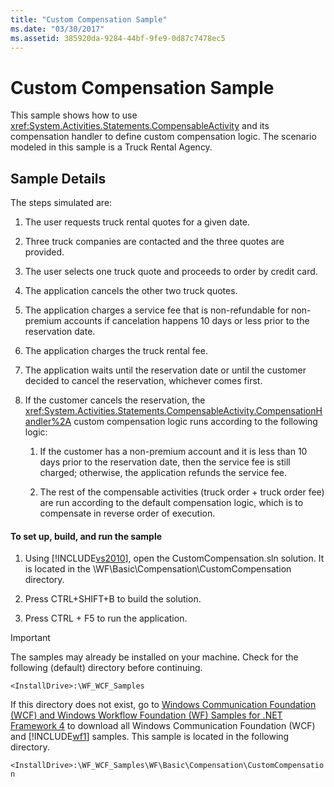 ```yaml
---
title: "Custom Compensation Sample"
ms.date: "03/30/2017"
ms.assetid: 385920da-9284-44bf-9fe9-0d87c7478ec5
---
```

# Custom Compensation Sample
This sample shows how to use <xref:System.Activities.Statements.CompensableActivity> and its compensation handler to define custom compensation logic. The scenario modeled in this sample is a Truck Rental Agency.  
  
## Sample Details  
 The steps simulated are:  
  
1. The user requests truck rental quotes for a given date.  
  
2. Three truck companies are contacted and the three quotes are provided.  
  
3. The user selects one truck quote and proceeds to order by credit card.  
  
4. The application cancels the other two truck quotes.  
  
5. The application charges a service fee that is non-refundable for non-premium accounts if cancelation happens 10 days or less prior to the reservation date.  
  
6. The application charges the truck rental fee.  
  
7. The application waits until the reservation date or until the customer decided to cancel the reservation, whichever comes first.  
  
8. If the customer cancels the reservation, the <xref:System.Activities.Statements.CompensableActivity.CompensationHandler%2A> custom compensation logic runs according to the following logic:  
  
   1. If the customer has a non-premium account and it is less than 10 days prior to the reservation date, then the service fee is still charged; otherwise, the application refunds the service fee.  
  
   2. The rest of the compensable activities (truck order + truck order fee) are run according to the default compensation logic, which is to compensate in reverse order of execution.  
  
#### To set up, build, and run the sample  
  
1. Using [!INCLUDE[vs2010](../../../../includes/vs2010-md.md)], open the CustomCompensation.sln solution. It is located in the \WF\Basic\Compensation\CustomCompensation directory.  
  
2. Press CTRL+SHIFT+B to build the solution.  
  
3. Press CTRL + F5 to run the application.  
  
> [!IMPORTANT]
>  The samples may already be installed on your machine. Check for the following (default) directory before continuing.  
> 
>  `<InstallDrive>:\WF_WCF_Samples`  
> 
>  If this directory does not exist, go to [Windows Communication Foundation (WCF) and Windows Workflow Foundation (WF) Samples for .NET Framework 4](http://go.microsoft.com/fwlink/?LinkId=150780) to download all Windows Communication Foundation (WCF) and [!INCLUDE[wf1](../../../../includes/wf1-md.md)] samples. This sample is located in the following directory.  
> 
>  `<InstallDrive>:\WF_WCF_Samples\WF\Basic\Compensation\CustomCompensation`